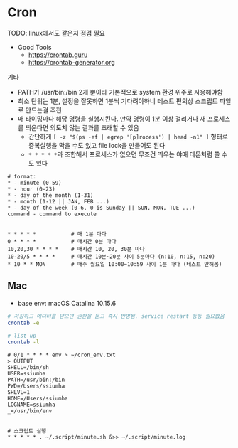 
# Cron

TODO: linux에서도 같은지 점검 필요

- Good Tools
  - https://crontab.guru
  - https://crontab-generator.org


기타
- PATH가 /usr/bin:/bin 2개 뿐이라 기본적으로 system 환경 위주로 사용해야함
- 최소 단위는 1분, 설정을 잘못하면 1분씩 기다려야하니 테스트 편의상 스크립트 파일로 만드는걸 추천
- 매 타이밍마다 해당 명령을 실행시킨다. 만약 명령이 1분 이상 걸리거나 새 프로세스를 띄운다면 의도치 않는 결과를 초래할 수 있음
  - 간단하게 `[ -z "$(ps -ef | egrep '[p]rocess') | head -n1" ]` 형태로 중복실행을 막을 수도 있고 file lock을 만들어도 된다
  - `* * * * *`과 조합해서 프로세스가 없으면 무조건 띄우는 야매 데몬처럼 쓸 수도 있다


```cron
# format:
* - minute (0-59)
* - hour (0-23)
* - day of the month (1-31)
* - month (1-12 || JAN, FEB ...)
* - day of the week (0-6, 0 is Sunday || SUN, MON, TUE ...)
command - command to execute


* * * * *           # 매 1분 마다
0 * * * *           # 매시간 0분 마다
10,20,30 * * * *    # 매시간 10, 20, 30분 마다
10-20/5 * * * *     # 매시간 10분~20분 사이 5분마다 (n:10, n:15, n:20)
* 10 * * MON        # 매주 월요일 10:00~10:59 사이 1분 마다 (테스트 안해봄)
```

## Mac

- base env: macOS Catalina 10.15.6

```bash
# 저장하고 에디터를 닫으면 권한을 묻고 즉시 반영됨. service restart 등등 필요없음
crontab -e

# list up
crontab -l
```

```
# 0/1 * * * * env > ~/cron_env.txt
> OUTPUT
SHELL=/bin/sh
USER=ssiumha
PATH=/usr/bin:/bin
PWD=/Users/ssiumha
SHLVL=1
HOME=/Users/ssiumha
LOGNAME=ssiumha
_=/usr/bin/env


# 스크립트 실행
* * * * * . ~/.script/minute.sh &>> ~/.script/minute.log
```
